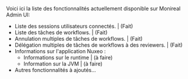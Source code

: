 Voici ici la liste des fonctionnalités actuellement disponible sur Monireal Admin UI:

- Liste des sessions utilisateurs connectés. | (Fait)
- Liste des tâches de workflows. | (Fait)
- Annulation multiples de tâches de workflows. | (Fait)
- Délégation multiples de tâches de workflows à des reviewers. | (Fait)
- Informations sur l'application Nuxeo :
  - Informations sur le runtime | (à faire)
  - Information sur la JVM | (à faire)
- Autres fonctionnalités à ajoutés...
